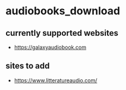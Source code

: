 # audiobooks_download

## currently supported websites
 - https://galaxyaudiobook.com

## sites to add
- https://www.litteratureaudio.com/
